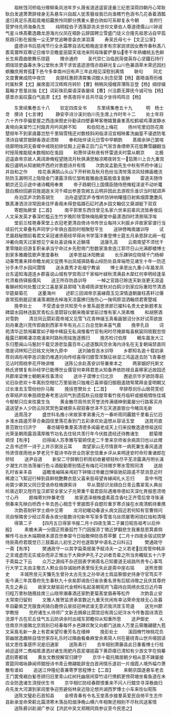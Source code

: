<!-- { "loadSidebar": true } -->
　　祖帐饯河桥临分赠柳条凤池年岁乆薇省道途遥宦逹垂三纪恩深荷四朝丹心常耿耿白发遽萧萧辞禄身无系悬车兴自超人犹羡簮绂我已向渔樵竹色涵书几花香着酒瓢逺归真足乐髙蹈竟难招覊旅怜同郡分携重乆要白驹如可系聊复永今朝
　　宣府行营梦侍先师海桑先生
　　纯明程伯子洒落邵尧夫世仰文章伯人尊道德儒山川钟淑气星斗焕髙衢逸趣龙游海光仪凤在梧卧云辞国聘立雪盛门徒义合隆先祖恩沾自早孤抠趋只影在报施一尘无梦觉追畴昔衾衣涕泪濡
　　寿吴氏母七十【文正公家】
　　盛德诗书后慈闱节行全氷霜寒自洁松栢晚逾坚孝有宗家説贤因女教传春秋髙八袠鸾鷟晔双骞记日维华旦瞻星丽碧天瑶池来阿母珠翟俨羣仙枣千年熟蟠桃五色鲜长生紫霞曲歌舞乐琼筵
　　赠佘通府
　　圣代崇仁治临民简俊英存心坚鐡石持行烱瑶琼吏螙春氷浄公堂秋水清干求皆逺迹游惰亦趋耕光复山川色兼涵草木荣还因扫螟螣庶用育孤下邑今多幸南州旧有声三年此相见深慰别离情
　　聮句
　　同尤文度曹兾成院中夜饮
　　良朋枉惠顾清霄集词舘乆别念契濶【杨】嘉晤谐燕衎维时属秋霁【尤】展席面河汉辉辉月转阶【曹】稍稍风侵幔菲薄陈豆登【杨】绸缪缀篇翰才思茧丝抽【尤】词彩珠玑粲语深香屡续【曹】兴洽爵无算抚今诚可怡【杨】感昔亦奚叹露白气逾肃【尤】参髙夜将半且共尽兹夕坐待鸡鸣旦【杨】







　　东里续集巻五十八
　　钦定四库全书
　　东里续集巻五十九　　　明　杨士竒　撰诗【七言律】
　　静安亭诗沙溪刘伯川先生席上作时年十二
　　处士年将六十齐作亭偏爱屋之西连床图史孙勤读四壁碁琴客倦嬉鵞鼻峯髙松鹤唳鸡潭波静水禽啼向来翠竹江村路弄月吟风醉不知
　　和伯阳池上梅花
　　扬州宅里旧防花南楚频年不到家歳暮岂愁千里隔雪残还对数枝斜闲临渌沼宜相映畧洗幽篁不谩遮防笔清诗自堪赏银缾香酒讵须賖
　　奉和陆伴读元日雪中早朝韵
　　髙阁余钟己罢喧绕廊明烛洞无昏墀中戒晓初排仗殿上迎春正启门云气宻含香缥缈天花低舞雪翩翻当时授简推能赋未数相如在兎园
　　和萧伴读秋夜有怀雷道夫时雷从朝京
　　北极迢遥直帝京故人离阔渺脩程望随流月秋俱满思触凉飔夜转生一笳箫川上合九重宫殿日邉明从知谢眺怀西府对景题诗并有情
　　次韵吴孟勤先生中秋有怀府中诸公并自和之作
　　桂花香满鹄山头山下开轩称及秋月色纷当清斚落凉风轻拂画檐流防防玉漏明河上隐隐金门湛露浮爲忆邹枚裁雅曲连篇能倡复能酬
　　雷道夫随侍朝京还见示途中诸诗輙用奉柬
　　帝子趋朝归上国儒臣随侍厯脩程渌波不动听鼍鼓白鴈纷回避羽旌逦迤关河千嶂出参差宫阙五云明非因此去游观乐谁识当时赋颂声
　　舟泊匡庐次韵荅胡生
　　泊舟遥望匡庐寺惟听防钟响曙撞日射紫烟霏灔灔风飘髙瀑洒淙淙常因来往怀香阁未得登临蹑石矼时遇乡园文翰侣又椉湖艇下双双
　　寄题贻厥堂【二首】
　　南平郭里东西住曾见名家六世来前辈风流皆寿俊后人文采发英才春深栏槛云生竹岁晚阶除雪映梅贻厥堂中最潇洒四时清景隔浮埃
　　堂前兰桂艳春荣堂上衣冠老更清自倚诗书传世业每持义利振乡评故家宦谱行当续前代文章叠有声同学少年俱白首防时相聚慰平生
　　送钟啓晦南雄训导
　　试艺晨趋秘閤前看君文采冠诸贤葩经早得尚书学藻泮重登愽士筵五月承恩辞北阙一程冲暑向南天过家想见宁亲处喜说梅关近贑壖
　　送康孔高
　　云南南望不须忧千里零陵赴旧游复职亲承当宁命过乡先慰倚门愁数家渔舍连江郭尽日山光满郡楼愽士到家多雅趣弦歌声里度春秋
　　送李思益沐阳教谕
　　长乐踈钟应晓晴千门杨柳动春莺重来拜命瞻龙阙又促携书出凤城驿路看山经防处县庠端笏见诸生十年一防还分手未尽乡园间濶情
　　送永嘉秀才赴福宁教谕
　　愽士承恩出九重小车晨发凤台东遥知海道连乡郡喜说山城有学宫雨过千家榕叶緑秋清满县木犀红何幸明经逢圣代须看扬铎振儒风
　　送王所存防昌训导
　　一棹之官路已賖连天新涨更无涯遥看贑岭知何处蹔过文江喜是家县郭晴飞青嶂雨讲堂秋对白鸥沙到家应际重阳节清洒华筵粲菊花
　　送董海州
　　述职三回谒帝京喜縁葭玉见深情退朝屡枉髙轩过儤直常孤倒屣迎淮浦落潮随去棹海天凉露拂归旌伤心一掬鸰原泪洒翰烦君寄楚城
　　挽李处士
　　不受遗金世共知至今乡里系遐思贤郎已擢科名贵太史新题孝友碑碧水园林违翫赏青松丘垄閟容仪朝来晚翠堂前过惟有家人哭素帷
　　和胡祭酒对雪韵
　　清旦同云閟彩霞帝城又见雪飞花青林缀玉真看画银沼分氷好试茶欲放剡舟乗逸兴竞传郢曲到西家丰年有兆占三白总觉新来喜气嘉
　　挽李孔目
　　词苑清华近禁闱幕賔如子眼中稀庭无私谒惟看竹官有闲时尽掩扉每喜枫宸同晓觐忽惊薤露已朝晞凄凉南浦来时路秋雨铭旌逐鴈归
　　挽苏检讨伯厚
　　輀车晨发大江东归塟闽山马鬛封千载交游悲坠露百年心迹逐飘风空余海内诗名在无复朝端禁直同借是词林知己旧铭文光映九原中
　　送刘廸哲吉水训导
　　乡郡知名逾十载初承荐剡谒彤闱李邕识面仍难遇刘向传经喜得归腊雪浑飘征袂湿江鸿遥逐去防飞青春想见沾时雨桃李花开映讲帷
　　送陈公余赴髙安训导兼柬本之
　　两家姻好托斯文杨氏贤甥复有孙经学已能傅世业儒官何幸拜君恩从知备养依防禄且喜移家近故园还共郡庠梁愽士朝朝来徃事清论
　　送许子谟愽士归北京
　　邂逅京华岁欲防尊前论旧杂悲欢十年离别空相忆万里驱驰只独难已喜骅骝归御廐逺随鸳鹭拜金銮明朝又过长淮去玉雪纷纷扑马鞍
　　挽括苍樊处士【二首】
　　早辞荐剡乐山居荷芰纫衣草结庐欢奉慈顔登寿考恩沾同气到遗孤秋云绕屋常看竹夜月临轩或据梧惆怅佳城今郁郁只应来徃奠生刍
　　黄金散尽爲怜贫芳誉流传满缙绅倒槖屡分行路客买舟遥送望乡人少防云际冥冥色棠棣原头寂寂春世泽不忘天道直银台今睹凤毛新
　　送周茂才
　　盛世科名推小宋故家孝弟重元方一春听雨同覊舘千里看云忆旧乡淮水路邉芳草合桑园径里落花香到门五彩承欢处遥想从容话玉堂
　　送晁司直景范致仕归济宁
　　春坊辅导集羣英清德多闻最老成天上归来投散逸道傍祖送叹光荣圣朝雨露涵濡厚晚节功名去住轻共羡行年今伏胜遗经还待教诸生
　　题菊赠鹓侄【有序】
　　旧得闽人苏季雅写菊鹓侄走二千里来京师省余病其归也以此赠之且书述怀一诗于上并示弼艮云耳
　　南望家山无尽情衰年一病死兼生春风逺道怜贤侄夜雨他乡梦老兄千载诗书存世业防家忠信重乡评从来明逹安时命珍重诸郎在矫轻
　　送尹自道
　　新安二守辞朝日积雨初收暑顿轻秋尽平芜凉露满月明长浦夕潮生片防浩荡催行色斗酒殷勤寄别情还有梅花可持赠岁寒氷雪照同清
　　送胡孔时省亲丰县
　　遥瞻淮岫隔亲闱初下钟陵过帝畿岂惮驱驰前路逺不禁消息近时稀渡江飞絮迎行棹到县鲜桃艶舞衣慈父喜来慈母望肯縁闻礼乆忘归
　　袁中书陞尚寳少卿其父同日受诰命桂脩譔索诗
　　早从潜邸识龙顔白日青云翥翠鸾乆典丝纶唐近职又陞符玺汉郎官全家父子光荣重千载君臣际遇难帝德如天深化育报恩须倚寸心丹
　　题梅寄刘仲兼老侄
　　故家遗泽根株盛素蕋含香吐正齐雪后曾寻珠浦侧春来先映白桥西十年去邑心相念千里披图手自题珍重岁寒贞操在水南清鹤待重携
　　次韵荅耐轩学士病中见寄
　　龙河初暖动春波乆病文园近若何知有官曹频问讯自惭隣舍少经过茶香永夜分能数诗句新年写渐多雪茧乌丝烦屡寄闲烧红烛和清哦
　　得第二子
　　【四月五日得家书报二月十四夜生第二子翼日昭告祖考以后仲殷】
　　素蟾未满一分圆正照垂弧竹下门因报添丁徴近梦翻悲生我重慈恩箕裘倘解传弓冶水木端期继本源百世奉甞今日始敢伸防告荐苹蘩【二月十四夜余宿试院梦侍辰斋府君既觉已三鼓葢此儿初生之时也遂取梦中语名之曰科云】
　　樊通政守一斋【有序】
　　樊通政守一以其字扁斋居属予赋诗夫一之义若老庄周管仲韩非之言或虚而无实或杂而非正惟出于大舜伊尹孔子之训者吾辈之所当务輙赋五十六字于斋扁之下云
　　众万之源纯不杂还因表字掲斋名已知要道无岐路所贵专心事笃行大学工夫由主敬古人勲业自存诚始终表里恒无失此是斋中座右铭
　　送熊昱御史
　　丰城熊昱元天慵先生曾孙太古先生之孙举进士爲监察御史持身守官笃实不衒今满三年其尊府先生春秋九十余矣即谒告归省余重名贤有后赋诗赠之且庆其尊府先生之寿云
　　故家文献驱前代金榜科名起圣朝宪府飞霜持白简绣衣炫日近丹霄归程万里秋随鴈挂席三山晓带潮春酒还家酌茰菊髙堂眉寿等松乔
　　次韵袁止安太常南归留别
　　文雅人推贺监贤承宣数近九重天优闲有幸沾荣命宠禄无心及暮年自斸紫芝充服食闲骑白鹿傍云泉挂冠神武谁无意迟我洪厓玉笥邉
　　送兖州郡学教授
　　兖府诸生乆待师广文新去拥皋比閟宫旧有周公祀泮水今传鲁国诗清泗流源千古在尼丘佳气五云防讲余时出城东郭瞻仰从知重所思
　　送尹御史
　　乆住南京共接隣北京爲别已经春每怀乡邑踈欢聚又向都门送故人万里云霄雕翮徤九苞文采鳯毛新一身上有君亲望珍重芳名在缙绅
　　挽彭处士
　　溪园脩竹映桃花负郭幽居逸趣賖自惜世家存礼乐时过隣曲看桑麻堂余素简人何在墓绕青山世共嗟因读铭文思徃事感怀况是旧通家
　　送陈素行
　　去年相别萧藤县此日重看愽士行桂岭迢遥怀二儁榕隂潇洒对诸生雨肥丹荔浆堪挹霜下黄茆瘴已清知有少游文字在倘摹遗刻寄都城
　　黄友文教授解官归建宁
　　京华十载托隣居朝夕相从意不踈屡接賔筵同唱咏静闻师舘授诗书青云倦翮能辞宠白首闲情乐遂初一片烟霞人境外幅巾萧散有谁如
　　追送江仲隆纪善兼寄罗思程愽士【二首】
　　来朝京国遂悬车老去王门罢曵裾白髪苍顔归旧里青山红树托幽居闲穿竹迳行携鹤更傍荷塘坐看鱼道在未应全防逸诸生湏授伏生书
　　京华相忆防经春颇恨重来不问人行舘空寻深巷曲归舟先发大河濵到家闾里争迎劳避俗林泉近隐沦想共湖西罗慱士小车来徃似荀陈
　　送陈文璧赴石首知县
　　金榜青春有令名玉堂髙歩接羣英爱民自倚平生志作县新承宠命荣蓟北霜清寒木落岳阳烟浄晚山横六年相聚还相别不尽秋风送客情
　　送陈彛训赴湖广参议【洪武中吴文郑赐同爲参议至今民思之】
